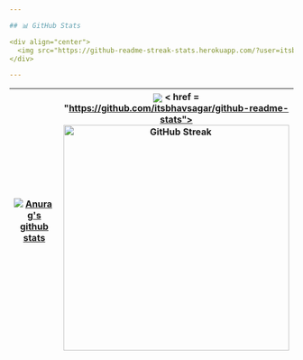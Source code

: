```yaml
---

## 📊 GitHub Stats

<div align="center">
  <img src="https://github-readme-streak-stats.herokuapp.com/?user=itsbhavsagar&theme=calm&hide_border=true" alt="GitHub Streak" width="400" />
</div>

---
```


| <a href="https://github.com/itsbhavsagar/github-readme-stats"><img align="center" src="https://github-readme-stats.vercel.app/api?username=itsbhavsagar&show_icons=true&include_all_commits=true&theme=buefy&hide_border=true" alt="Anurag's github stats" /></a> | <a href="https://github.com/itsbhavsagar/github-readme-stats"><img align="center" src="https://github-readme-stats.vercel.app/api/top-langs/?username=itsbhavsagar&layout=compact&theme=buefy&hide_border=true" /></a> < href = "https://github.com/itsbhavsagar/github-readme-stats"><img src="https://github-readme-streak-stats.herokuapp.com/?user=itsbhavsagar&theme=calm&hide_border=true" alt="GitHub Streak" width="400" /></a>  |
| ------------- | ------------- |
